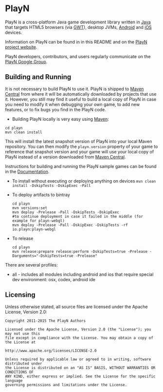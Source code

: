 PlayN
=====

PlayN is a cross-platform Java game development library written in [Java] that targets HTML5
browsers (via [GWT]), desktop JVMs, [Android] and [iOS] devices.

Information on PlayN can be found in in this README and on the [PlayN project website].

PlayN developers, contributors, and users regularly communicate on the [PlayN Google Group].

Building and Running
--------------------

It is not necessary to build PlayN to use it. PlayN is shipped to [Maven Central] from where it
will be automatically downloaded by projects that use it. However, you still may find it useful to
build a local copy of PlayN in case you need to modify it when debugging your own game, to add new
features, or to fix bugs you find in the PlayN code.

- Building PlayN locally is very easy using [Maven]:

```
cd playn
mvn clean install 
```

This will install the latest snapshot version of PlayN into your local Maven repository. You can
then modify the `playn.version` property of your game to reference that snapshot version and your
game will use your local copy of PlayN instead of a version downloaded from [Maven Central].

Instructions for building and running the PlayN sample games can be found in the [Documentation].
- To install without executing or deploying anything on devices
	```mvn clean install -DskipTests -DskipExec -Pall```
- To deploy artifacts to bintray
	```
	cd playn
	mvn versions:set
	mvn deploy -Prelease -Pall -DskipTests -DskipExec
	#to continue deployment in case it failed in the middle (for example for playn-webgl)
	mvn deploy -Prelease -Pall -DskipExec -DskipTests -rf io.playn:playn-webgl
	```

- To release
	```
	cd playn
	mvn release:prepare release:perform -DskipTests=true -Prelease -Darguments="-DskipTests=true -Prelease"
	```

There are several profiles:
- all - includes all modules including android and ios that require special dev environment: osx, codex, android ide


Licensing
---------

Unless otherwise stated, all source files are licensed under the Apache License, Version 2.0:

```
Copyright 2011-2015 The PlayN Authors

Licensed under the Apache License, Version 2.0 (the "License"); you may not use this
file except in compliance with the License. You may obtain a copy of the License at

http://www.apache.org/licenses/LICENSE-2.0

Unless required by applicable law or agreed to in writing, software distributed under
the License is distributed on an "AS IS" BASIS, WITHOUT WARRANTIES OR CONDITIONS OF
ANY KIND, either express or implied. See the License for the specific language
governing permissions and limitations under the License.
```

[Android]: http://www.android.com/
[Documentation]: http://playn.github.io/docs/
[GWT]: http://code.google.com/webtoolkit/
[Java]: http://www.java.com/
[Maven Central]: http://search.maven.org/
[Maven]: http://maven.apache.org/
[PlayN Google Group]: http://groups.google.com/group/playn
[PlayN project website]: http://playn.github.io/
[iOS]: https://developer.apple.com/devcenter/ios/index.action
